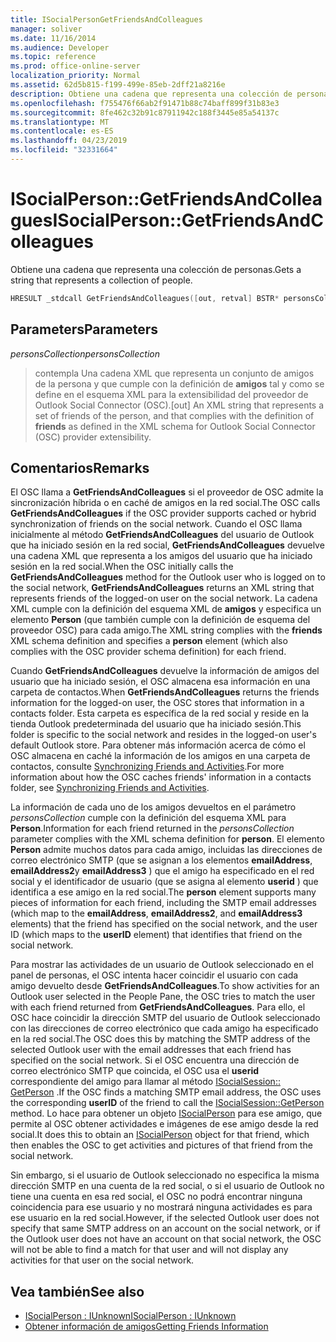 ```yaml
---
title: ISocialPersonGetFriendsAndColleagues
manager: soliver
ms.date: 11/16/2014
ms.audience: Developer
ms.topic: reference
ms.prod: office-online-server
localization_priority: Normal
ms.assetid: 62d5b815-f199-499e-85eb-2dff21a8216e
description: Obtiene una cadena que representa una colección de personas.
ms.openlocfilehash: f755476f66ab2f91471b88c74baff899f31b83e3
ms.sourcegitcommit: 8fe462c32b91c87911942c188f3445e85a54137c
ms.translationtype: MT
ms.contentlocale: es-ES
ms.lasthandoff: 04/23/2019
ms.locfileid: "32331664"
---
```

# <a name="isocialpersongetfriendsandcolleagues"></a><span data-ttu-id="c7465-103">ISocialPerson::GetFriendsAndColleagues</span><span class="sxs-lookup"><span data-stu-id="c7465-103">ISocialPerson::GetFriendsAndColleagues</span></span>

<span data-ttu-id="c7465-104">Obtiene una cadena que representa una colección de personas.</span><span class="sxs-lookup"><span data-stu-id="c7465-104">Gets a string that represents a collection of people.</span></span>
  
```cpp
HRESULT _stdcall GetFriendsAndColleagues([out, retval] BSTR* personsCollection);
```

## <a name="parameters"></a><span data-ttu-id="c7465-105">Parameters</span><span class="sxs-lookup"><span data-stu-id="c7465-105">Parameters</span></span>

<span data-ttu-id="c7465-106">_personsCollection_</span><span class="sxs-lookup"><span data-stu-id="c7465-106">_personsCollection_</span></span>
  
> <span data-ttu-id="c7465-107">contempla Una cadena XML que representa un conjunto de amigos de la persona y que cumple con la definición de **amigos** tal y como se define en el esquema XML para la extensibilidad del proveedor de Outlook Social Connector (OSC).</span><span class="sxs-lookup"><span data-stu-id="c7465-107">[out] An XML string that represents a set of friends of the person, and that complies with the definition of **friends** as defined in the XML schema for Outlook Social Connector (OSC) provider extensibility.</span></span> 
    
## <a name="remarks"></a><span data-ttu-id="c7465-108">Comentarios</span><span class="sxs-lookup"><span data-stu-id="c7465-108">Remarks</span></span>

<span data-ttu-id="c7465-109">El OSC llama a **GetFriendsAndColleagues** si el proveedor de OSC admite la sincronización híbrida o en caché de amigos en la red social.</span><span class="sxs-lookup"><span data-stu-id="c7465-109">The OSC calls **GetFriendsAndColleagues** if the OSC provider supports cached or hybrid synchronization of friends on the social network.</span></span> <span data-ttu-id="c7465-110">Cuando el OSC llama inicialmente al método **GetFriendsAndColleagues** del usuario de Outlook que ha iniciado sesión en la red social, **GetFriendsAndColleagues** devuelve una cadena XML que representa a los amigos del usuario que ha iniciado sesión en la red social.</span><span class="sxs-lookup"><span data-stu-id="c7465-110">When the OSC initially calls the **GetFriendsAndColleagues** method for the Outlook user who is logged on to the social network, **GetFriendsAndColleagues** returns an XML string that represents friends of the logged-on user on the social network.</span></span> <span data-ttu-id="c7465-111">La cadena XML cumple con la definición del esquema XML de **amigos** y especifica un elemento **Person** (que también cumple con la definición de esquema del proveedor OSC) para cada amigo.</span><span class="sxs-lookup"><span data-stu-id="c7465-111">The XML string complies with the **friends** XML schema definition and specifies a **person** element (which also complies with the OSC provider schema definition) for each friend.</span></span> 
  
<span data-ttu-id="c7465-112">Cuando **GetFriendsAndColleagues** devuelve la información de amigos del usuario que ha iniciado sesión, el OSC almacena esa información en una carpeta de contactos.</span><span class="sxs-lookup"><span data-stu-id="c7465-112">When **GetFriendsAndColleagues** returns the friends information for the logged-on user, the OSC stores that information in a contacts folder.</span></span> <span data-ttu-id="c7465-113">Esta carpeta es específica de la red social y reside en la tienda Outlook predeterminada del usuario que ha iniciado sesión.</span><span class="sxs-lookup"><span data-stu-id="c7465-113">This folder is specific to the social network and resides in the logged-on user's default Outlook store.</span></span> <span data-ttu-id="c7465-114">Para obtener más información acerca de cómo el OSC almacena en caché la información de los amigos en una carpeta de contactos, consulte [Synchronizing Friends and Activities](synchronizing-friends-and-activities.md).</span><span class="sxs-lookup"><span data-stu-id="c7465-114">For more information about how the OSC caches friends' information in a contacts folder, see [Synchronizing Friends and Activities](synchronizing-friends-and-activities.md).</span></span>
  
<span data-ttu-id="c7465-115">La información de cada uno de los amigos devueltos en el parámetro _personsCollection_ cumple con la definición del esquema XML para **Person**.</span><span class="sxs-lookup"><span data-stu-id="c7465-115">Information for each friend returned in the  _personsCollection_ parameter complies with the XML schema definition for **person**.</span></span> <span data-ttu-id="c7465-116">El elemento **Person** admite muchos datos para cada amigo, incluidas las direcciones de correo electrónico SMTP (que se asignan a los elementos **emailAddress**, **emailAddress2**y **emailAddress3** ) que el amigo ha especificado en el red social y el identificador de usuario (que se asigna al elemento **userid** ) que identifica a ese amigo en la red social.</span><span class="sxs-lookup"><span data-stu-id="c7465-116">The **person** element supports many pieces of information for each friend, including the SMTP email addresses (which map to the **emailAddress**, **emailAddress2**, and **emailAddress3** elements) that the friend has specified on the social network, and the user ID (which maps to the **userID** element) that identifies that friend on the social network.</span></span> 
  
<span data-ttu-id="c7465-117">Para mostrar las actividades de un usuario de Outlook seleccionado en el panel de personas, el OSC intenta hacer coincidir el usuario con cada amigo devuelto desde **GetFriendsAndColleagues**.</span><span class="sxs-lookup"><span data-stu-id="c7465-117">To show activities for an Outlook user selected in the People Pane, the OSC tries to match the user with each friend returned from **GetFriendsAndColleagues**.</span></span> <span data-ttu-id="c7465-118">Para ello, el OSC hace coincidir la dirección SMTP del usuario de Outlook seleccionado con las direcciones de correo electrónico que cada amigo ha especificado en la red social.</span><span class="sxs-lookup"><span data-stu-id="c7465-118">The OSC does this by matching the SMTP address of the selected Outlook user with the email addresses that each friend has specified on the social network.</span></span> <span data-ttu-id="c7465-119">Si el OSC encuentra una dirección de correo electrónico SMTP que coincida, el OSC usa el **userid** correspondiente del amigo para llamar al método [ISocialSession:: GetPerson](isocialsession-getperson.md) .</span><span class="sxs-lookup"><span data-stu-id="c7465-119">If the OSC finds a matching SMTP email address, the OSC uses the corresponding **userID** of the friend to call the [ISocialSession::GetPerson](isocialsession-getperson.md) method.</span></span> <span data-ttu-id="c7465-120">Lo hace para obtener un objeto [ISocialPerson](isocialpersoniunknown.md) para ese amigo, que permite al OSC obtener actividades e imágenes de ese amigo desde la red social.</span><span class="sxs-lookup"><span data-stu-id="c7465-120">It does this to obtain an [ISocialPerson](isocialpersoniunknown.md) object for that friend, which then enables the OSC to get activities and pictures of that friend from the social network.</span></span> 
  
<span data-ttu-id="c7465-121">Sin embargo, si el usuario de Outlook seleccionado no especifica la misma dirección SMTP en una cuenta de la red social, o si el usuario de Outlook no tiene una cuenta en esa red social, el OSC no podrá encontrar ninguna coincidencia para ese usuario y no mostrará ninguna actividades es para ese usuario en la red social.</span><span class="sxs-lookup"><span data-stu-id="c7465-121">However, if the selected Outlook user does not specify that same SMTP address on an account on the social network, or if the Outlook user does not have an account on that social network, the OSC will not be able to find a match for that user and will not display any activities for that user on the social network.</span></span>
  
## <a name="see-also"></a><span data-ttu-id="c7465-122">Vea también</span><span class="sxs-lookup"><span data-stu-id="c7465-122">See also</span></span>

- [<span data-ttu-id="c7465-123">ISocialPerson : IUnknown</span><span class="sxs-lookup"><span data-stu-id="c7465-123">ISocialPerson : IUnknown</span></span>](isocialpersoniunknown.md)
- [<span data-ttu-id="c7465-124">Obtener información de amigos</span><span class="sxs-lookup"><span data-stu-id="c7465-124">Getting Friends Information</span></span>](getting-friends-information.md)

